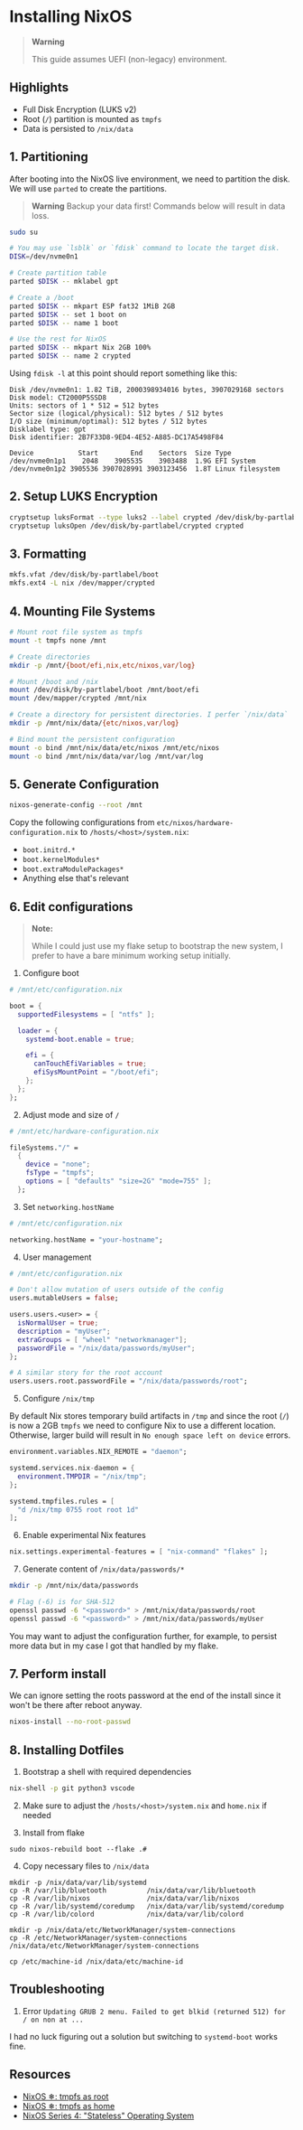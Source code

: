 # Installing NixOS

> **Warning**
>
> This guide assumes UEFI (non-legacy) environment.

## Highlights

- Full Disk Encryption (LUKS v2)
- Root (`/`) partition is mounted as `tmpfs`
- Data is persisted to `/nix/data`

## 1. Partitioning

After booting into the NixOS live environment, we need to partition the disk. We will use `parted` to create the partitions.

> **Warning**
> Backup your data first! Commands below will result in data loss.

```sh
sudo su

# You may use `lsblk` or `fdisk` command to locate the target disk.
DISK=/dev/nvme0n1

# Create partition table
parted $DISK -- mklabel gpt

# Create a /boot
parted $DISK -- mkpart ESP fat32 1MiB 2GB
parted $DISK -- set 1 boot on
parted $DISK -- name 1 boot

# Use the rest for NixOS
parted $DISK -- mkpart Nix 2GB 100%
parted $DISK -- name 2 crypted
```

Using `fdisk -l` at this point should report something like this:

```
Disk /dev/nvme0n1: 1.82 TiB, 2000398934016 bytes, 3907029168 sectors
Disk model: CT2000P5SSD8
Units: sectors of 1 * 512 = 512 bytes
Sector size (logical/physical): 512 bytes / 512 bytes
I/O size (minimum/optimal): 512 bytes / 512 bytes
Disklabel type: gpt
Disk identifier: 2B7F33D8-9ED4-4E52-A885-DC17A5498F84

Device           Start        End    Sectors  Size Type
/dev/nvme0n1p1    2048    3905535    3903488  1.9G EFI System
/dev/nvme0n1p2 3905536 3907028991 3903123456  1.8T Linux filesystem
```

## 2. Setup LUKS Encryption

```sh
cryptsetup luksFormat --type luks2 --label crypted /dev/disk/by-partlabel/crypted
cryptsetup luksOpen /dev/disk/by-partlabel/crypted crypted
```

## 3. Formatting

```sh
mkfs.vfat /dev/disk/by-partlabel/boot
mkfs.ext4 -L nix /dev/mapper/crypted
```

## 4. Mounting File Systems

```sh
# Mount root file system as tmpfs
mount -t tmpfs none /mnt

# Create directories
mkdir -p /mnt/{boot/efi,nix,etc/nixos,var/log}

# Mount /boot and /nix
mount /dev/disk/by-partlabel/boot /mnt/boot/efi
mount /dev/mapper/crypted /mnt/nix

# Create a directory for persistent directories. I perfer `/nix/data`
mkdir -p /mnt/nix/data/{etc/nixos,var/log}

# Bind mount the persistent configuration
mount -o bind /mnt/nix/data/etc/nixos /mnt/etc/nixos
mount -o bind /mnt/nix/data/var/log /mnt/var/log
```

## 5. Generate Configuration

```sh
nixos-generate-config --root /mnt
```

Copy the following configurations from `etc/nixos/hardware-configuration.nix` to `/hosts/<host>/system.nix`:

- `boot.initrd.*`
- `boot.kernelModules*`
- `boot.extraModulePackages*`
- Anything else that's relevant

## 6. Edit configurations

> **Note:**
>
> While I could just use my flake setup to bootstrap the new system, I prefer to have a bare minimum working setup initially.

1. Configure boot

```nix
# /mnt/etc/configuration.nix

boot = {
  supportedFilesystems = [ "ntfs" ];

  loader = {
    systemd-boot.enable = true;

    efi = {
      canTouchEfiVariables = true;
      efiSysMountPoint = "/boot/efi";
    };
  };
};
```

2. Adjust mode and size of `/`

```nix
# /mnt/etc/hardware-configuration.nix

fileSystems."/" =
  {
    device = "none";
    fsType = "tmpfs";
    options = [ "defaults" "size=2G" "mode=755" ];
  };
```

3. Set `networking.hostName`

```nix
# /mnt/etc/configuration.nix

networking.hostName = "your-hostname";
```

4. User management

```nix
# /mnt/etc/configuration.nix

# Don't allow mutation of users outside of the config
users.mutableUsers = false;

users.users.<user> = {
  isNormalUser = true;
  description = "myUser";
  extraGroups = [ "wheel" "networkmanager"];
  passwordFile = "/nix/data/passwords/myUser";
};

# A similar story for the root account
users.users.root.passwordFile = "/nix/data/passwords/root";
```

5. Configure `/nix/tmp`

By default Nix stores temporary build artifacts in `/tmp` and since the root (`/`) is now a 2GB `tmpfs` we need to configure Nix to use a different location. Otherwise, larger build will result in `No enough space left on device` errors.

```nix
environment.variables.NIX_REMOTE = "daemon";

systemd.services.nix-daemon = {
  environment.TMPDIR = "/nix/tmp";
};

systemd.tmpfiles.rules = [
  "d /nix/tmp 0755 root root 1d"
];
```

6. Enable experimental Nix features

```nix
nix.settings.experimental-features = [ "nix-command" "flakes" ];
```

7. Generate content of `/nix/data/passwords/*`

```sh
mkdir -p /mnt/nix/data/passwords

# Flag (-6) is for SHA-512
openssl passwd -6 "<password>" > /mnt/nix/data/passwords/root
openssl passwd -6 "<password>" > /mnt/nix/data/passwords/myUser
```

You may want to adjust the configuration further, for example, to persist more data but in my case I got that handled by my flake.

## 7. Perform install

We can ignore setting the roots password at the end of the install since it won't be
there after reboot anyway.

```sh
nixos-install --no-root-passwd
```

## 8. Installing Dotfiles

1. Bootstrap a shell with required dependencies

```sh
nix-shell -p git python3 vscode
```

2. Make sure to adjust the `/hosts/<host>/system.nix` and `home.nix` if needed

3. Install from flake

```
sudo nixos-rebuild boot --flake .#
```

4. Copy necessary files to `/nix/data`

```
mkdir -p /nix/data/var/lib/systemd
cp -R /var/lib/bluetooth          /nix/data/var/lib/bluetooth
cp -R /var/lib/nixos              /nix/data/var/lib/nixos
cp -R /var/lib/systemd/coredump   /nix/data/var/lib/systemd/coredump
cp -R /var/lib/colord             /nix/data/var/lib/colord

mkdir -p /nix/data/etc/NetworkManager/system-connections
cp -R /etc/NetworkManager/system-connections /nix/data/etc/NetworkManager/system-connections

cp /etc/machine-id /nix/data/etc/machine-id
```

## Troubleshooting

1. Error `Updating GRUB 2 menu. Failed to get blkid (returned 512) for / on non at ...`

I had no luck figuring out a solution but switching to `systemd-boot` works fine.

## Resources

- [NixOS ❄: tmpfs as root](https://elis.nu/blog/2020/05/nixos-tmpfs-as-root/)
- [NixOS ❄: tmpfs as home](https://elis.nu/blog/2020/06/nixos-tmpfs-as-home/)
- [NixOS Series 4: "Stateless" Operating System](https://lantian.pub/en/article/modify-computer/nixos-impermanence.lantian/)
